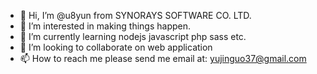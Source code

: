 - 👋 Hi, I’m @u8yun from SYNORAYS SOFTWARE CO. LTD.
- 👀 I’m interested in making things happen.
- 🌱 I’m currently learning nodejs javascript php sass etc.
- 💞️ I’m looking to collaborate on web application
- 📫 How to reach me please send me email at: yujinguo37@gmail.com

<!---
u8yun/u8yun is a ✨ special ✨ repository because its `README.md` (this file) appears on your GitHub profile.
You can click the Preview link to take a look at your changes.
--->
